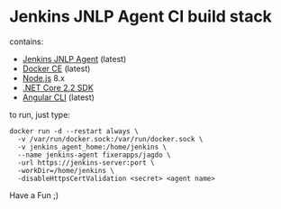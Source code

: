 # Jenkins JNLP Agent CI build stack
contains:
- [Jenkins JNLP Agent](https://hub.docker.com/r/jenkins/jnlp-slave) (latest)
- [Docker CE](https://docs.docker.com/install/) (latest)
- [Node.js](https://nodejs.org/en/) 8.x 
- [.NET Core 2.2 SDK](https://www.microsoft.com/net/download?initial-os=linux)
- [Angular CLI](https://cli.angular.io/) (latest)

to run, just type:
```
docker run -d --restart always \
  -v /var/run/docker.sock:/var/run/docker.sock \
  -v jenkins_agent_home:/home/jenkins \
  --name jenkins-agent fixerapps/jagdo \
  -url https://jenkins-server:port \
  -workDir=/home/jenkins \
  -disableHttpsCertValidation <secret> <agent name>
```

Have a Fun ;)
